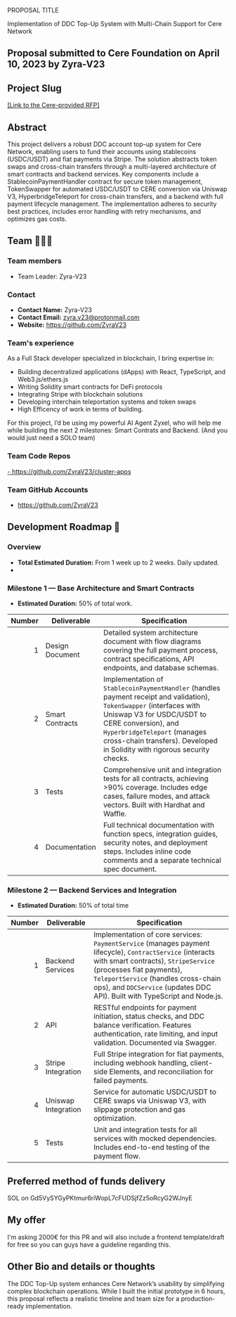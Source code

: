 PROPOSAL TITLE

Implementation of DDC Top-Up System with Multi-Chain Support for Cere Network

## Proposal submitted to Cere Foundation on April 10, 2023 by Zyra-V23

## Project Slug

[[Link to the Cere-provided RFP]](https://github.com/Cerebellum-Network/grant-program/blob/master/request_for_proposals/rfp1/README.md)

## Abstract

This project delivers a robust DDC account top-up system for Cere Network, enabling users to fund their accounts using stablecoins (USDC/USDT) and fiat payments via Stripe. The solution abstracts token swaps and cross-chain transfers through a multi-layered architecture of smart contracts and backend services. Key components include a StablecoinPaymentHandler contract for secure token management, TokenSwapper for automated USDC/USDT to CERE conversion via Uniswap V3, HyperbridgeTeleport for cross-chain transfers, and a backend with full payment lifecycle management. The implementation adheres to security best practices, includes error handling with retry mechanisms, and optimizes gas costs.

## Team 🧑‍🤝‍🧑

### Team members
- Team Leader: Zyra-V23

### Contact
- **Contact Name:** Zyra-V23
- **Contact Email:** zyra.v23@protonmail.com
- **Website:** https://github.com/ZyraV23

### Team's experience

As a Full Stack developer specialized in blockchain, I bring expertise in:

- Building decentralized applications (dApps) with React, TypeScript, and Web3.js/ethers.js
- Writing Solidity smart contracts for DeFi protocols
- Integrating Stripe with blockchain solutions
- Developing interchain teleportation systems and token swaps
- High Efficency of work in terms of building.

For this project, I’d be using my powerful AI Agent Zyxel, who will help me while building the next 2 milestones: Smart Contrats and Backend. (And you would just need a SOLO team)

### Team Code Repos

[- https://github.com/ZyraV23/cluster-apps
](https://github.com/Cerebellum-Network/cluster-apps/pull/156)

### Team GitHub Accounts
- https://github.com/ZyraV23


## Development Roadmap :nut_and_bolt:

### Overview

- **Total Estimated Duration:** From 1 week up to 2 weeks. Daily updated.
- 
### Milestone 1 — Base Architecture and Smart Contracts

- **Estimated Duration:** 50% of total work.


| Number | Deliverable | Specification |
| -----: | ----------- | ------------- |
| 1 | Design Document | Detailed system architecture document with flow diagrams covering the full payment process, contract specifications, API endpoints, and database schemas. |
| 2 | Smart Contracts | Implementation of `StablecoinPaymentHandler` (handles payment receipt and validation), `TokenSwapper` (interfaces with Uniswap V3 for USDC/USDT to CERE conversion), and `HyperbridgeTeleport` (manages cross-chain transfers). Developed in Solidity with rigorous security checks. |
| 3 | Tests | Comprehensive unit and integration tests for all contracts, achieving >90% coverage. Includes edge cases, failure modes, and attack vectors. Built with Hardhat and Waffle. |
| 4 | Documentation | Full technical documentation with function specs, integration guides, security notes, and deployment steps. Includes inline code comments and a separate technical spec document. |

### Milestone 2 — Backend Services and Integration

- **Estimated Duration:** 50% of total time


| Number | Deliverable | Specification |
| -----: | ----------- | ------------- |
| 1 | Backend Services | Implementation of core services: `PaymentService` (manages payment lifecycle), `ContractService` (interacts with smart contracts), `StripeService` (processes fiat payments), `TeleportService` (handles cross-chain ops), and `DDCService` (updates DDC API). Built with TypeScript and Node.js. |
| 2 | API | RESTful endpoints for payment initiation, status checks, and DDC balance verification. Features authentication, rate limiting, and input validation. Documented via Swagger. |
| 3 | Stripe Integration | Full Stripe integration for fiat payments, including webhook handling, client-side Elements, and reconciliation for failed payments. |
| 4 | Uniswap Integration | Service for automatic USDC/USDT to CERE swaps via Uniswap V3, with slippage protection and gas optimization. |
| 5 | Tests | Unit and integration tests for all services with mocked dependencies. Includes end-to-end testing of the payment flow. |

## Preferred method of funds delivery
SOL on Gd5VySYGyPKtmur6riWopL7cFUDSjfZz5oRcyG2WJnyE

## My offer ##

I'm asking 2000€ for this PR and will also include a frontend template/draft for free so you can guys have a guideline regarding this.

## Other Bio and details or thoughts

The DDC Top-Up system enhances Cere Network’s usability by simplifying complex blockchain operations. While I built the initial prototype in 6 hours, this proposal reflects a realistic timeline and team size for a production-ready implementation.